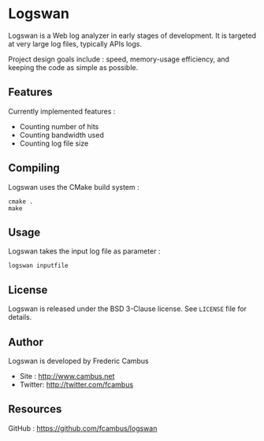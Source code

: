 # Logswan

Logswan is a Web log analyzer in early stages of development. It is targeted at very large log files, typically APIs logs.

Project design goals include : speed, memory-usage efficiency, and keeping the code as simple as possible.

## Features

Currently implemented features :

- Counting number of hits
- Counting bandwidth used
- Counting log file size

## Compiling

Logswan uses the CMake build system :

	cmake .
	make

## Usage 

Logswan takes the input log file as parameter :

	logswan inputfile

## License

Logswan is released under the BSD 3-Clause license. See `LICENSE` file for details.

## Author

Logswan is developed by Frederic Cambus

- Site : http://www.cambus.net
- Twitter: http://twitter.com/fcambus

## Resources

GitHub : https://github.com/fcambus/logswan
